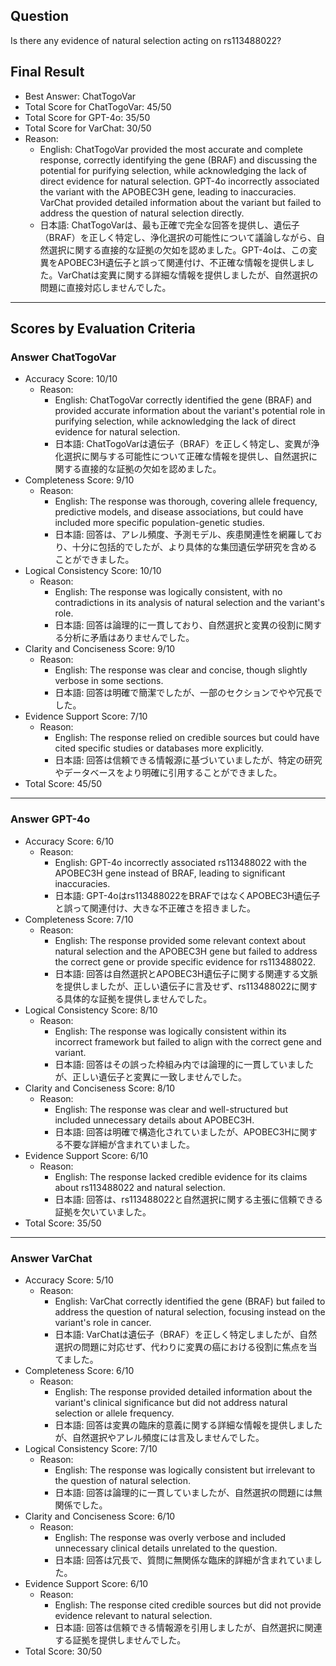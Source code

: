 ## Question

Is there any evidence of natural selection acting on rs113488022?

## Final Result

- Best Answer: ChatTogoVar
- Total Score for ChatTogoVar: 45/50
- Total Score for GPT-4o: 35/50
- Total Score for VarChat: 30/50
- Reason:
  - English: ChatTogoVar provided the most accurate and complete response, correctly identifying the gene (BRAF) and discussing the potential for purifying selection, while acknowledging the lack of direct evidence for natural selection. GPT-4o incorrectly associated the variant with the APOBEC3H gene, leading to inaccuracies. VarChat provided detailed information about the variant but failed to address the question of natural selection directly.
  - 日本語: ChatTogoVarは、最も正確で完全な回答を提供し、遺伝子（BRAF）を正しく特定し、浄化選択の可能性について議論しながら、自然選択に関する直接的な証拠の欠如を認めました。GPT-4oは、この変異をAPOBEC3H遺伝子と誤って関連付け、不正確な情報を提供しました。VarChatは変異に関する詳細な情報を提供しましたが、自然選択の問題に直接対応しませんでした。

---

## Scores by Evaluation Criteria

### Answer ChatTogoVar
- Accuracy Score: 10/10
  - Reason: 
    - English: ChatTogoVar correctly identified the gene (BRAF) and provided accurate information about the variant's potential role in purifying selection, while acknowledging the lack of direct evidence for natural selection.
    - 日本語: ChatTogoVarは遺伝子（BRAF）を正しく特定し、変異が浄化選択に関与する可能性について正確な情報を提供し、自然選択に関する直接的な証拠の欠如を認めました。
- Completeness Score: 9/10
  - Reason: 
    - English: The response was thorough, covering allele frequency, predictive models, and disease associations, but could have included more specific population-genetic studies.
    - 日本語: 回答は、アレル頻度、予測モデル、疾患関連性を網羅しており、十分に包括的でしたが、より具体的な集団遺伝学研究を含めることができました。
- Logical Consistency Score: 10/10
  - Reason: 
    - English: The response was logically consistent, with no contradictions in its analysis of natural selection and the variant's role.
    - 日本語: 回答は論理的に一貫しており、自然選択と変異の役割に関する分析に矛盾はありませんでした。
- Clarity and Conciseness Score: 9/10
  - Reason: 
    - English: The response was clear and concise, though slightly verbose in some sections.
    - 日本語: 回答は明確で簡潔でしたが、一部のセクションでやや冗長でした。
- Evidence Support Score: 7/10
  - Reason: 
    - English: The response relied on credible sources but could have cited specific studies or databases more explicitly.
    - 日本語: 回答は信頼できる情報源に基づいていましたが、特定の研究やデータベースをより明確に引用することができました。
- Total Score: 45/50

---

### Answer GPT-4o
- Accuracy Score: 6/10
  - Reason: 
    - English: GPT-4o incorrectly associated rs113488022 with the APOBEC3H gene instead of BRAF, leading to significant inaccuracies.
    - 日本語: GPT-4oはrs113488022をBRAFではなくAPOBEC3H遺伝子と誤って関連付け、大きな不正確さを招きました。
- Completeness Score: 7/10
  - Reason: 
    - English: The response provided some relevant context about natural selection and the APOBEC3H gene but failed to address the correct gene or provide specific evidence for rs113488022.
    - 日本語: 回答は自然選択とAPOBEC3H遺伝子に関する関連する文脈を提供しましたが、正しい遺伝子に言及せず、rs113488022に関する具体的な証拠を提供しませんでした。
- Logical Consistency Score: 8/10
  - Reason: 
    - English: The response was logically consistent within its incorrect framework but failed to align with the correct gene and variant.
    - 日本語: 回答はその誤った枠組み内では論理的に一貫していましたが、正しい遺伝子と変異に一致しませんでした。
- Clarity and Conciseness Score: 8/10
  - Reason: 
    - English: The response was clear and well-structured but included unnecessary details about APOBEC3H.
    - 日本語: 回答は明確で構造化されていましたが、APOBEC3Hに関する不要な詳細が含まれていました。
- Evidence Support Score: 6/10
  - Reason: 
    - English: The response lacked credible evidence for its claims about rs113488022 and natural selection.
    - 日本語: 回答は、rs113488022と自然選択に関する主張に信頼できる証拠を欠いていました。
- Total Score: 35/50

---

### Answer VarChat
- Accuracy Score: 5/10
  - Reason: 
    - English: VarChat correctly identified the gene (BRAF) but failed to address the question of natural selection, focusing instead on the variant's role in cancer.
    - 日本語: VarChatは遺伝子（BRAF）を正しく特定しましたが、自然選択の問題に対応せず、代わりに変異の癌における役割に焦点を当てました。
- Completeness Score: 6/10
  - Reason: 
    - English: The response provided detailed information about the variant's clinical significance but did not address natural selection or allele frequency.
    - 日本語: 回答は変異の臨床的意義に関する詳細な情報を提供しましたが、自然選択やアレル頻度には言及しませんでした。
- Logical Consistency Score: 7/10
  - Reason: 
    - English: The response was logically consistent but irrelevant to the question of natural selection.
    - 日本語: 回答は論理的に一貫していましたが、自然選択の問題には無関係でした。
- Clarity and Conciseness Score: 6/10
  - Reason: 
    - English: The response was overly verbose and included unnecessary clinical details unrelated to the question.
    - 日本語: 回答は冗長で、質問に無関係な臨床的詳細が含まれていました。
- Evidence Support Score: 6/10
  - Reason: 
    - English: The response cited credible sources but did not provide evidence relevant to natural selection.
    - 日本語: 回答は信頼できる情報源を引用しましたが、自然選択に関連する証拠を提供しませんでした。
- Total Score: 30/50